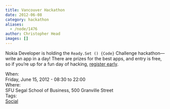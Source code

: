 ```yaml
---
title: Vancouver Hackathon
date: 2012-06-08
category: hackathon
aliases:
  - /node/1476
author: Christopher Head
images: []
---
```


<div class="field field-name-body field-type-text-with-summary field-label-hidden"><div class="field-items"><div class="field-item even"><p>Nokia Developer is holding the <code>Ready.Set () {Code}</code> Challenge hackathon&#x2014;write an app in a day! There are prizes for the best apps, and entry is free, so if you&#x2019;re up for a fun day of hacking, <a href="https://bhcvancouver-eorg.eventbrite.com/">register early</a>.</p>
</div></div></div><div class="field field-name-field-dates field-type-datetime field-label-above"><div class="field-label">When:&#xA0;</div><div class="field-items"><div class="field-item even"><span class="date-display-single">Friday, June 15, 2012 - <span class="date-display-range"><span class="date-display-start">08:30</span> to <span class="date-display-end">22:00</span></span></span></div></div></div><div class="field field-name-field-location field-type-text field-label-above"><div class="field-label">Where:&#xA0;</div><div class="field-items"><div class="field-item even">SFU Segal School of Business, 500 Granville Street</div></div></div>    <footer>
    <div class="field field-name-field-tags field-type-taxonomy-term-reference field-label-above"><div class="field-label">Tags:&#xA0;</div><div class="field-items"><div class="field-item even"><a href="/social">Social</a></div></div></div>      </footer>
